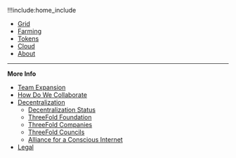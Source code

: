 !!!include:home_include
- [Grid](@grid_home)
- [Farming](@farming_home)
- [Tokens](@tokens_home)
- [Cloud](@cloud_home)
- [About](@about)

------
**More Info**
- [Team Expansion](@team_expansion)
- [How Do We Collaborate](@freeflownation:freeflow_home)
- [Decentralization](@decentralization)
  - [Decentralization Status](@decentralization_status)
  - [ThreeFold Foundation](@threefold_foundation)
  - [ThreeFold Companies](@threefold_companies)
  - [ThreeFold Councils](@threefold_councils)
  - [Alliance for a Conscious Internet](@aci)
- [Legal](@legal)


<!-- - [Knowledge Base](@wiki_overview) -->